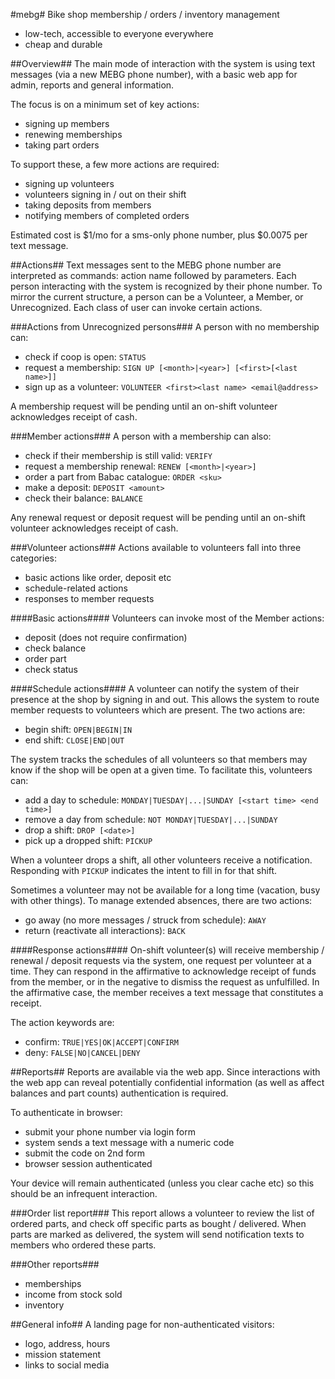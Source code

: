 #mebg#
Bike shop membership / orders / inventory management

* low-tech, accessible to everyone everywhere
* cheap and durable


##Overview##
The main mode of interaction with the system is using text messages (via a new MEBG phone number), with a basic web app for admin, reports and general information.

The focus is on a minimum set of key actions:

* signing up members
* renewing memberships
* taking part orders

To support these, a few more actions are required:

* signing up volunteers
* volunteers signing in / out on their shift
* taking deposits from members
* notifying members of completed orders

Estimated cost is $1/mo for a sms-only phone number, plus $0.0075 per text message.


##Actions##
Text messages sent to the MEBG phone number are interpreted as commands: action name followed by parameters. Each person interacting with the system is recognized by their phone number. To mirror the current structure, a person can be a Volunteer, a Member, or Unrecognized. Each class of user can invoke certain actions.


###Actions from Unrecognized persons###
A person with no membership can:

* check if coop is open: `STATUS`
* request a membership: `SIGN UP [<month>|<year>] [<first>[<last name>]]`
* sign up as a volunteer: `VOLUNTEER <first><last name> <email@address>`

A membership request will be pending until an on-shift volunteer acknowledges receipt of cash.

###Member actions###
A person with a membership can also:

* check if their membership is still valid: `VERIFY`
* request a membership renewal: `RENEW [<month>|<year>]`
* order a part from Babac catalogue: `ORDER <sku>`
* make a deposit: `DEPOSIT <amount>`
* check their balance: `BALANCE`

Any renewal request or deposit request will be pending until an on-shift volunteer acknowledges receipt of cash.

###Volunteer actions###
Actions available to volunteers fall into three categories:

* basic actions like order, deposit etc
* schedule-related actions
* responses to member requests

####Basic actions####
Volunteers can invoke most of the Member actions:

* deposit (does not require confirmation)
* check balance
* order part
* check status

####Schedule actions####
A volunteer can notify the system of their presence at the shop by signing in and out. This allows the system to route member requests to volunteers which are present. The two actions are:

* begin shift: `OPEN|BEGIN|IN`
* end shift: `CLOSE|END|OUT`

The system tracks the schedules of all volunteers so that members may know if the shop will be open at a given time. To facilitate this, volunteers can:

* add a day to schedule: `MONDAY|TUESDAY|...|SUNDAY [<start time> <end time>]`
* remove a day from schedule: `NOT MONDAY|TUESDAY|...|SUNDAY`
* drop a shift: `DROP [<date>]`
* pick up a dropped shift: `PICKUP`

When a volunteer drops a shift, all other volunteers receive a notification. Responding with `PICKUP` indicates the intent to fill in for that shift.

Sometimes a volunteer may not be available for a long time (vacation, busy with other things). To manage extended absences, there are two actions:

* go away (no more messages / struck from schedule): `AWAY`
* return (reactivate all interactions): `BACK`

####Response actions####
On-shift volunteer(s) will receive membership / renewal / deposit requests via the system, one request per volunteer at a time. They can respond in the affirmative to acknowledge receipt of funds from the member, or in the negative to dismiss the request as unfulfilled. In the affirmative case, the member receives a text message that constitutes a receipt.

The action keywords are:

* confirm: `TRUE|YES|OK|ACCEPT|CONFIRM`
* deny: `FALSE|NO|CANCEL|DENY`


##Reports##
Reports are available via the web app. Since interactions with the web app can reveal potentially confidential information (as well as affect balances and part counts) authentication is required. 

To authenticate in browser:

* submit your phone number via login form
* system sends a text message with a numeric code
* submit the code on 2nd form
* browser session authenticated

Your device will remain authenticated (unless you clear cache etc) so this should be an infrequent interaction.

###Order list report###
This report allows a volunteer to review the list of ordered parts, and check off specific parts as bought / delivered.
When parts are marked as delivered, the system will send notification texts to members who ordered these parts.

###Other reports###
* memberships
* income from stock sold
* inventory

##General info##
A landing page for non-authenticated visitors:

* logo, address, hours
* mission statement
* links to social media

